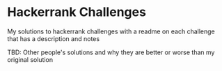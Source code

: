 # Hackerrank Challenges
My solutions to hackerrank challenges with a readme on each challenge that has a description and notes

TBD: Other people's solutions and why they are better or worse than my original solution
